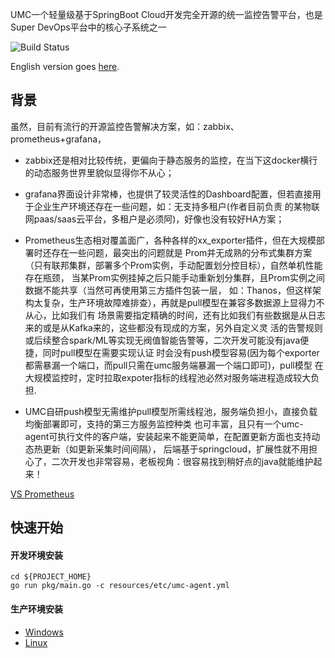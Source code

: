 UMC一个轻量级基于SpringBoot Cloud开发完全开源的统一监控告警平台，也是Super DevOps平台中的核心子系统之一

![Build Status](https://api.travis-ci.org/wl4g/super-devops-umc-agent.svg?branch=master)

English version goes [here](README.md).

## 背景
虽然，目前有流行的开源监控告警解决方案，如：zabbix、prometheus+grafana，
- zabbix还是相对比较传统，更偏向于静态服务的监控，在当下这docker横行的动态服务世界里貌似显得你不从心；

- grafana界面设计非常棒，也提供了较灵活性的Dashboard配置，但若直接用于企业生产环境还存在一些问题，如：无支持多租户(作者目前负责
的某物联网paas/saas云平台，多租户是必须阿)，好像也没有较好HA方案；

- Prometheus生态相对覆盖面广，各种各样的xx_exporter插件，但在大规模部署时还存在一些问题，最突出的问题就是
Prom并无成熟的分布式集群方案（只有联邦集群，部署多个Prom实例，手动配置划分控目标），自然单机性能存在瓶颈，
当某Prom实例挂掉之后只能手动重新划分集群，且Prom实例之间数据不能共享（当然可再使用第三方插件包装一层，
如：Thanos，但这样架构太复杂，生产环境故障难排查），再就是pull模型在兼容多数据源上显得力不从心，比如我们有
场景需要指定精确的时间，还有比如我们有些数据是从日志来的或是从Kafka来的，这些都没有现成的方案，另外自定义灵
活的告警规则或后续整合spark/ML等实现无阀值智能告警等，二次开发可能没有java便捷，同时pull模型在需要实现认证
时会没有push模型容易(因为每个exporter都需暴漏一个端口，而pull只需在umc服务端暴漏一个端口即可)，pull模型
在大规模监控时，定时拉取expoter指标的线程池必然对服务端进程造成较大负担.

- UMC自研push模型无需维护pull模型所需线程池，服务端负担小，直接负载均衡部署即可，支持的第三方服务监控种类
也可丰富，且只有一个umc-agent可执行文件的客户端，安装起来不能更简单，在配置更新方面也支持动态热更新（如更新采集时间间隔），
后端基于springcloud，扩展性就不用担心了，二次开发也非常容易，老板视角：很容易找到稍好点的java就能维护起来！

[VS Prometheus](VS_PROMUS_CN.md)

## 快速开始

#### 开发环境安装
```
cd ${PROJECT_HOME}
go run pkg/main.go -c resources/etc/umc-agent.yml
```

#### 生产环境安装
- [Windows](scripts/build.bat)
- [Linux](scripts/build.sh)
